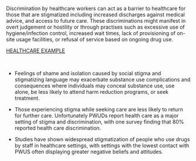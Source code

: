 <!-- Section Level Feedback -->
<markdown-container>
  <markdown-column size="1"  style="padding-right: 3em">

  Discrimination by healthcare workers can act as a barrier to healthcare for those that are stigmatized including increased discharges against medical advice, and access to future care. These discriminations might manifest in overt judgement or hostility or through practises such as excessive use of hygiene/infection control, increased wait times, lack of provisioning of on-site usage facilities, or refusal of service based on ongoing drug use.

[HEALTHCARE EXAMPLE](#test)


  </markdown-column>
  
  <markdown-column size="1" style="padding-left: 3em">
  


- Feelings of shame and isolation caused by social stigma and stigmatizing language may exacerbate substance use complications and consequences where individuals may conceal substance use, use alone, be less likely to attend harm reduction programs, or seek treatment.
- Those experiencing stigma while seeking care are less likely to return for further care. Unfortunately PWUDs report health care as a major setting of stigma and discrimination, with one survey finding that 80% reported health care discrimination. 
- Studies have shown widespread stigmatization of people who use drugs by staff in healthcare settings, with settings with the lowest contact with PWUS often displaying greater negative beliefs and attitudes.


  </markdown-column>
</markdown-container>